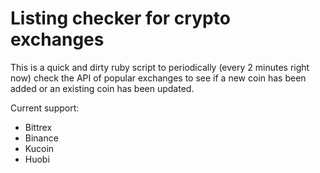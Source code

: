 # Listing checker for crypto exchanges

This is a quick and dirty ruby script to periodically (every 2 minutes right
now) check the API of popular exchanges to see if a new coin has been added
or an existing coin has been updated.

Current support:
- Bittrex
- Binance
- Kucoin
- Huobi
